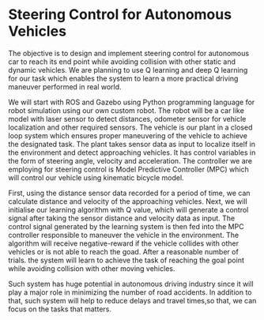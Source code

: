 # Steering Control for Autonomous Vehicles

The objective is to design and implement steering control for autonomous car to reach its end point while avoiding collision with other
static and dynamic vehicles. We are planning to use Q learning and deep Q learning for our task which enables the system to learn a more practical driving maneuver performed in real world. 

We will start with ROS and Gazebo using Python programming language for robot simulation using our own custom robot. The robot will be a car like model with laser sensor to detect distances, odometer sensor for vehicle localization and other required sensors. The vehicle is our plant in a closed loop system which ensures proper maneuvering of the vehicle to achieve the designated task. The plant takes sensor data as input to localize itself in the environment and detect approaching vehicles. It has control variables in the form of steering angle, velocity and acceleration. The controller we are employing for steering control is Model Predictive Controller (MPC) which will control our vehicle using kinematic bicycle model. 

First, using the distance sensor data recorded for a period of time, we can calculate distance and velocity of the approaching vehicles. Next, we will initialise our learning algorithm with Q value, which will generate a control signal after taking the sensor distance and velocity data as input. The control signal generated by the learning system is then fed into the MPC controller responsible to maneuver the vehicle in the environment. The algorithm will receive negative-reward if the vehicle collides with other vehicles or is not able to reach the goad. After a reasonable number of trials. the system will learn to achieve the task of reaching the goal point while avoiding collision with other moving vehicles.

Such system has huge potential in autonomous driving industry since it will play a major role in minimizing the number of road accidents. In
addition to that, such system will help to reduce delays and travel times,so that, we can focus on the tasks that matters.
